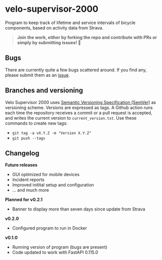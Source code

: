 # velo-supervisor-2000
Program to keep track of lifetime and service intervals of bicycle components, based on activity data from Strava.

> **Join the work, either by forking the repo and contribute with PRs or simply by submitting issues! 🙋**

## Bugs
There are currently quite a few bugs scattered around. If you find any, please submit them as an <a href="https://github.com/xivind/velo-supervisor-2000/issues" class="text-decoration-none">issue</a>.

## Branches and versioning
Velo Supervisor 2000 uses <a href="https://semver.org/" class="text-decoration-none">Semantic Versioning Specification (SemVer)</a> as versioning scheme. Versions are expressed as tags. A Github action runs each time the repository receives a commit or a pull request is accepted, and writes the current version to `current_version.txt`. Use these commands to create new tags:
- `git tag -a vX.Y.Z -m "Version X.Y.Z"`
- `git push --tags`

## Changelog

**Future releases**
- GUI optimized for mobile devices
- Incident reports
- Improved initital setup and configuration
- ... and much more

**Planned for v0.2.1**
- Banner to display more than seven days since update from Strava

**v0.2.0**
- Configured program to run in Docker

**v0.1.0**
- Running version of program (bugs are present)
- Code updated to work with FastAPI 0.115.0